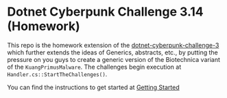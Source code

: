 # Dotnet Cyberpunk Challenge 3.14 (Homework)
This repo is the homework extension of the [dotnet-cyberpunk-challenge-3]() which further extends the ideas of Generics, abstracts, etc., by putting the pressure on you guys to create a generic version of the Biotechnica variant of the `KuangPrimusMalware`. The challenges begin execution at `Handler.cs::StartTheChallenges()`.

You can find the instructions to get started at [Getting Started](./docs/GettingStarted.md)